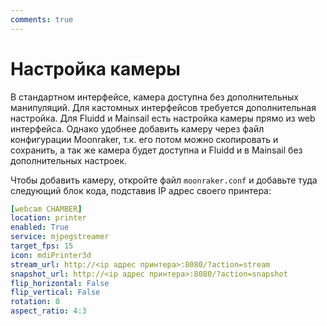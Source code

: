 ```yaml
---
comments: true
---
```

# Настройка камеры

В стандартном интерфейсе, камера доступна без дополнительных манипуляций. Для кастомных интерфейсов требуется дополнительная настройка.
Для Fluidd и Mainsail есть настройка камеры прямо из web интерфейса. Однако удобнее добавить камеру через файл конфигурации Moonraker,
т.к. его потом можно скопировать и сохранить, а так же камера будет доступна и Fluidd и в Mainsail без дополнительных настроек.

Чтобы добавить камеру, откройте файл `moonraker.conf` и добавьте туда следующий блок кода, подставив IP адрес своего принтера:

```yaml
[webcam CHAMBER]
location: printer
enabled: True
service: mjpegstreamer
target_fps: 15
icon: mdiPrinter3d
stream_url: http://<ip адрес принтера>:8080/?action=stream
snapshot_url: http://<ip адрес принтера>:8080/?action=snapshot
flip_horizontal: False
flip_vertical: False
rotation: 0
aspect_ratio: 4:3
```
